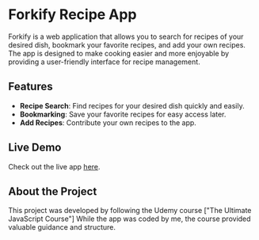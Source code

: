 # Forkify Recipe App

Forkify is a web application that allows you to search for recipes of your desired dish, bookmark your favorite recipes, and add your own recipes. The app is designed to make cooking easier and more enjoyable by providing a user-friendly interface for recipe management.

## Features
- **Recipe Search**: Find recipes for your desired dish quickly and easily.
- **Bookmarking**: Save your favorite recipes for easy access later.
- **Add Recipes**: Contribute your own recipes to the app.

## Live Demo
Check out the live app [here](https://forkify-saad.netlify.app/).

## About the Project
This project was developed by following the Udemy course ["The Ultimate JavaScript Course"] While the app was coded by me, the course provided valuable guidance and structure.
